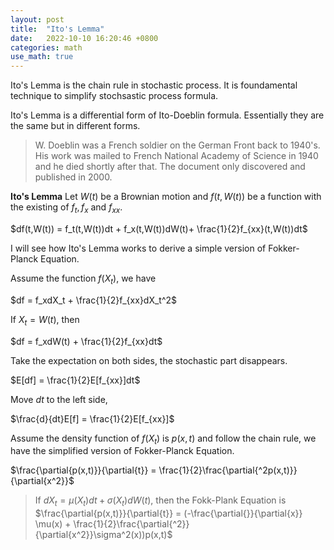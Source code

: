 ```yaml
---
layout: post
title:  "Ito's Lemma"
date:   2022-10-10 16:20:46 +0800
categories: math
use_math: true
---
```

Ito's Lemma is the chain rule in stochastic process. It is foundamental technique to simplify stochsastic process formula.

Ito's Lemma is a differential form of Ito-Doeblin formula. Essentially they are the same but in different forms.

> W. Doeblin was a French soldier on the German Front back to 1940's. His work was mailed to French National Academy of Science in 1940 and he died shortly after that. The document only discovered and published in 2000.

**Ito's Lemma**
Let $W(t)$ be a Brownian motion and $f(t,W(t))$ be a function with the existing of $f_t, f_x$ and $f_{xx}$.

$df(t,W(t)) = f_t(t,W(t))dt + f_x(t,W(t))dW(t)+ \frac{1}{2}f_{xx}(t,W(t))dt$

I will see how Ito's Lemma works to derive a simple version of Fokker-Planck Equation.

Assume the function $f(X_t)$, we have

$df = f_xdX_t + \frac{1}{2}f_{xx}dX_t^2$

If $X_t = W(t)$, then

$df = f_xdW(t) + \frac{1}{2}f_{xx}dt$

Take the expectation on both sides, the stochastic part disappears.

$E[df] = \frac{1}{2}E[f_{xx}]dt$

Move $dt$ to the left side,

$\frac{d}{dt}E[f] = \frac{1}{2}E[f_{xx}]$

Assume the density function of $f(X_t)$ is $p(x,t)$ and follow the chain rule, we have the simplified version of Fokker-Planck Equation.

$\frac{\partial{p(x,t)}}{\partial{t}} = \frac{1}{2}\frac{\partial{^2p(x,t)}}{\partial{x^2}}$


> If $dX_t = \mu(X_t)dt + \sigma(X_t)dW(t)$, then the Fokk-Plank Equation is $\frac{\partial{p(x,t)}}{\partial{t}} = (-\frac{\partial{}}{\partial{x}} \mu(x) + \frac{1}{2}\frac{\partial{^2}}{\partial{x^2}}\sigma^2(x))p(x,t)$



